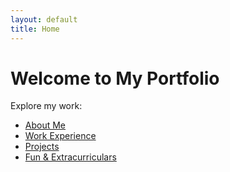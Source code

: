 ```yaml
---
layout: default
title: Home
---
```


# Welcome to My Portfolio

Explore my work:

- [About Me](about.md)
- [Work Experience](experience.md)
- [Projects](projects.md)
- [Fun & Extracurriculars](fun.md)

